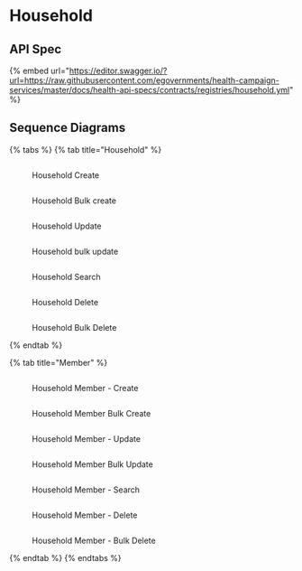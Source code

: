 # Household

## API Spec

{% embed url="https://editor.swagger.io/?url=https://raw.githubusercontent.com/egovernments/health-campaign-services/master/docs/health-api-specs/contracts/registries/household.yml" %}

## Sequence Diagrams

{% tabs %}
{% tab title="Household" %}
<figure><img src="../../../../.gitbook/assets/create-Household.svg" alt=""><figcaption><p>Household Create</p></figcaption></figure>

<figure><img src="../../../../.gitbook/assets/bulk_create-Household.svg" alt=""><figcaption><p>Household Bulk create</p></figcaption></figure>

<figure><img src="../../../../.gitbook/assets/update-Household.svg" alt=""><figcaption><p>Household Update</p></figcaption></figure>

<figure><img src="../../../../.gitbook/assets/bulk_update-Household.svg" alt=""><figcaption><p>Household bulk update</p></figcaption></figure>

<figure><img src="../../../../.gitbook/assets/household_search.svg" alt=""><figcaption><p>Household Search</p></figcaption></figure>

<figure><img src="../../../../.gitbook/assets/delete-Household.svg" alt=""><figcaption><p>Household Delete</p></figcaption></figure>

<figure><img src="../../../../.gitbook/assets/bulk_delete-Household.svg" alt=""><figcaption><p>Household Bulk Delete</p></figcaption></figure>
{% endtab %}

{% tab title="Member" %}
<figure><img src="../../../../.gitbook/assets/household_member_create.svg" alt=""><figcaption><p>Household Member - Create</p></figcaption></figure>

<figure><img src="../../../../.gitbook/assets/bulk_create-Household_Member.svg" alt=""><figcaption><p>Household Member Bulk Create</p></figcaption></figure>

<figure><img src="../../../../.gitbook/assets/household_member_update.svg" alt=""><figcaption><p>Household Member - Update</p></figcaption></figure>

<figure><img src="../../../../.gitbook/assets/bulk_update-Household_Member (1).svg" alt=""><figcaption><p>Household Member Bulk Update</p></figcaption></figure>

<figure><img src="../../../../.gitbook/assets/household_member_search.svg" alt=""><figcaption><p>Household Member - Search</p></figcaption></figure>

<figure><img src="../../../../.gitbook/assets/delete-Household_Member.svg" alt=""><figcaption><p>Household Member - Delete</p></figcaption></figure>

<figure><img src="../../../../.gitbook/assets/bulk_delete-Household_Member (1).png" alt=""><figcaption><p>Household Member - Bulk Delete</p></figcaption></figure>
{% endtab %}
{% endtabs %}
